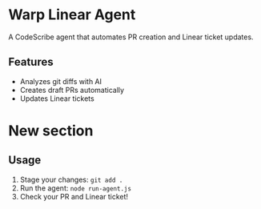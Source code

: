 # Warp Linear Agent

A CodeScribe agent that automates PR creation and Linear ticket updates.

## Features
- Analyzes git diffs with AI
- Creates draft PRs automatically
- Updates Linear tickets
# New section
## Usage

1. Stage your changes: `git add .`
2. Run the agent: `node run-agent.js`
3. Check your PR and Linear ticket!
